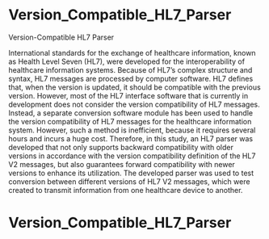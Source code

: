 ﻿# Version_Compatible_HL7_Parser

Version-Compatible HL7 Parser

International standards for the exchange of healthcare information, known as Health Level Seven (HL7), were developed for the interoperability of healthcare information systems. Because of HL7’s complex structure and syntax, HL7 messages are processed by computer software. HL7 defines that, when the version is updated, it should be compatible with the previous version. However, most of the HL7 interface software that is currently in development does not consider the version compatibility of HL7 messages. Instead, a separate conversion software module has been used to handle the version compatibility of HL7 messages for the healthcare information system. However, such a method is inefficient, because it requires several hours and incurs a huge cost. Therefore, in this study, an HL7 parser was developed that not only supports backward compatibility with older versions in accordance with the version compatibility definition of the HL7 V2 messages, but also guarantees forward compatibility with newer versions to enhance its utilization. The developed parser was used to test conversion between different versions of HL7 V2 messages, which were created to transmit information from one healthcare device to another.
# Version_Compatible_HL7_Parser
